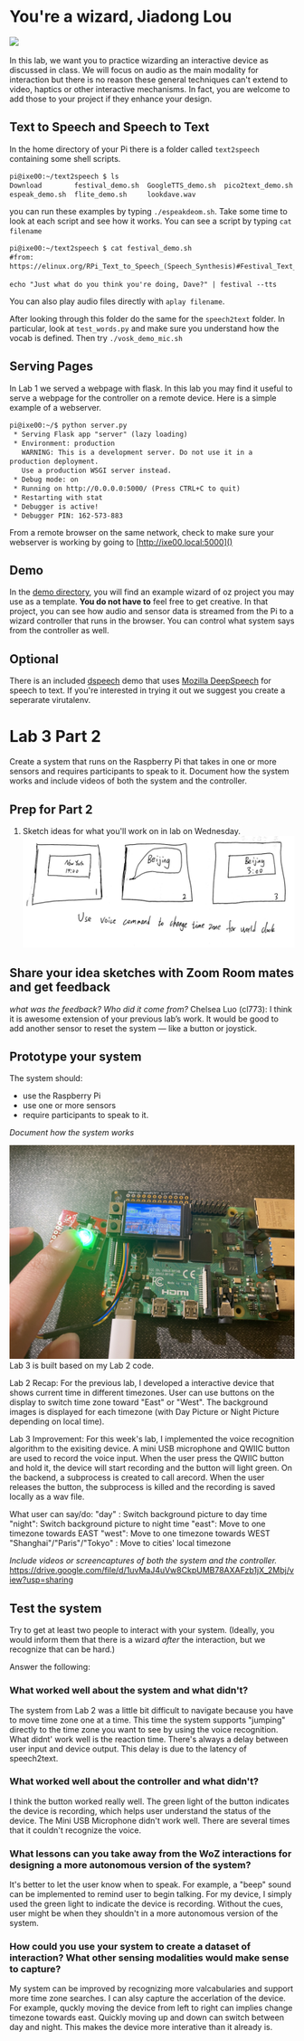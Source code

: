 # You're a wizard, Jiadong Lou

<img src="https://pbs.twimg.com/media/Cen7qkHWIAAdKsB.jpg" height="400">

In this lab, we want you to practice wizarding an interactive device as discussed in class. We will focus on audio as the main modality for interaction but there is no reason these general techniques can't extend to video, haptics or other interactive mechanisms. In fact, you are welcome to add those to your project if they enhance your design.


## Text to Speech and Speech to Text

In the home directory of your Pi there is a folder called `text2speech` containing some shell scripts.

```
pi@ixe00:~/text2speech $ ls
Download        festival_demo.sh  GoogleTTS_demo.sh  pico2text_demo.sh
espeak_demo.sh  flite_demo.sh     lookdave.wav

```

you can run these examples by typing 
`./espeakdeom.sh`. Take some time to look at each script and see how it works. You can see a script by typing `cat filename`

```
pi@ixe00:~/text2speech $ cat festival_demo.sh 
#from: https://elinux.org/RPi_Text_to_Speech_(Speech_Synthesis)#Festival_Text_to_Speech

echo "Just what do you think you're doing, Dave?" | festival --tts

```

You can also play audio files directly with `aplay filename`.

After looking through this folder do the same for the `speech2text` folder. In particular, look at `test_words.py` and make sure you understand how the vocab is defined. Then try `./vosk_demo_mic.sh`

## Serving Pages

In Lab 1 we served a webpage with flask. In this lab you may find it useful to serve a webpage for the controller on a remote device. Here is a simple example of a webserver.

```
pi@ixe00:~/$ python server.py
 * Serving Flask app "server" (lazy loading)
 * Environment: production
   WARNING: This is a development server. Do not use it in a production deployment.
   Use a production WSGI server instead.
 * Debug mode: on
 * Running on http://0.0.0.0:5000/ (Press CTRL+C to quit)
 * Restarting with stat
 * Debugger is active!
 * Debugger PIN: 162-573-883
```
From a remote browser on the same network, check to make sure your webserver is working by going to [http://ixe00.local:5000]()


## Demo

In the [demo directory](./demo), you will find an example wizard of oz project you may use as a template. **You do not have to** feel free to get creative. In that project, you can see how audio and sensor data is streamed from the Pi to a wizard controller that runs in the browser. You can control what system says from the controller as well.

## Optional

There is an included [dspeech](.dspeech) demo that uses [Mozilla DeepSpeech](https://github.com/mozilla/DeepSpeech) for speech to text. If you're interested in trying it out we suggest you create a seperarate virutalenv. 



# Lab 3 Part 2

Create a system that runs on the Raspberry Pi that takes in one or more sensors and requires participants to speak to it. Document how the system works and include videos of both the system and the controller.

## Prep for Part 2

1. Sketch ideas for what you'll work on in lab on Wednesday.
![Alt text](sketch.jpg?raw=true "Title")

## Share your idea sketches with Zoom Room mates and get feedback

*what was the feedback? Who did it come from?*
Chelsea Luo (cl773): I think it is awesome extension of your previous lab’s work. It would be good to add another sensor to reset the system — like a button or joystick.

## Prototype your system

The system should:
* use the Raspberry Pi 
* use one or more sensors
* require participants to speak to it. 

*Document how the system works*

![Alt text](device.JPG?raw=true "Title")
Lab 3 is built based on my Lab 2 code.

Lab 2 Recap:
For the previous lab, I developed a interactive device that shows current time in different timezones. User can use buttons on the display to switch time zone toward "East" or "West". The background images is displayed for each timezone (with Day Picture or Night Picture depending on local time).

Lab 3 Improvement:
For this week's lab, I implemented the voice recognition algorithm to the exisiting device. A mini USB microphone and QWIIC button are used to record the voice input. When the user press the QWIIC button and hold it, the device will start recording and the button will light green. On the backend, a subprocess is created to call arecord. When the user releases the button, the subprocess is killed and the recording is saved locally as a wav file. 

What user can say/do:
"day" : Switch background picture to day time
"night": Switch background picture to night time
"east": Move to one timezone towards EAST
"west": Move to one timezone towards WEST
"Shanghai"/"Paris"/"Tokyo" : Move to cities' local timezone

*Include videos or screencaptures of both the system and the controller.*
https://drive.google.com/file/d/1uvMaJ4uVw8CkpUMB78AXAFzb1jX_2Mbj/view?usp=sharing

## Test the system
Try to get at least two people to interact with your system. (Ideally, you would inform them that there is a wizard _after_ the interaction, but we recognize that can be hard.)

Answer the following:

### What worked well about the system and what didn't?
The system from Lab 2 was a little bit difficult to navigate because you have to move time zone one at a time. This time the system supports "jumping" directly to the time zone you want to see by using the voice recognition. What didnt' work well is the reaction time. There's always a delay between user input and device output. This delay is due to the latency of speech2text.


### What worked well about the controller and what didn't?
I think the button worked really well. The green light of the button indicates the device is recording, which helps user understand the status of the device. The Mini USB Microphone didn't work well. There are several times that it couldn't recognize the voice.

### What lessons can you take away from the WoZ interactions for designing a more autonomous version of the system?
It's better to let the user know when to speak. For example, a "beep" sound can be implemented to remind user to begin talking. For my device, I simply used the green light to indicate the device is recording. Without the cues, user might be when they shouldn't in a more autonomous version of the system.


### How could you use your system to create a dataset of interaction? What other sensing modalities would make sense to capture?
My system can be improved by recognizing more valcabularies and support more time zone searches. I can alsy capture the accerlation of the device. For example, quckly moving the device from left to right can implies change timezone towards east. Quickly moving up and down can switch between day and night. This makes the device more interative than it already is.

